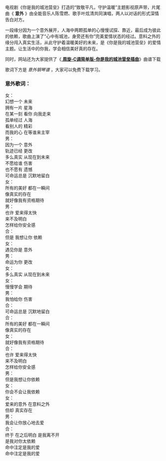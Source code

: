 

电视剧《你是我的城池营垒》打造的“致敬平凡，守护温暖”主题影视原声带，片尾曲《 **意外**
》由全能音乐人陈雪燃、歌手叶炫清共同演唱，两人以对话的形式深情告白对方。

一段缘分因为一个意外展开，人海中两颗孤单的心慢慢试探、靠近，最后成为彼此的依赖，歌曲上演了“心中有城池，身旁还有你”完美爱情状态的经过。意料之外的缘分闯入真实生活，从此守护着温暖美好的未来，是《你是我的城池营垒》的爱情主题。让生活中的你我，学会相信美好真的存在。

同时，网站还为大家提供了《[ **周旋-C调简单版-你是我的城池营垒插曲**](Music-13220-周旋-C调简单版-你是我的城池营垒插曲.html
"周旋-C调简单版-你是我的城池营垒插曲")》曲谱下载

歌词下方是 _意外钢琴谱_ ，大家可以免费下载学习。

### 意外歌词：

女：  
幻想一个 未来  
拥有一片 星海  
在某一刻 看你 向我走来  
孤单经过 人海  
看别人的 精彩  
而我的心 在等谁来主宰  
男：  
因为一个 意外  
轨迹已经 更改  
多么真实 从现在到未来  
不愿给谁 伤害  
也不愿有 遗憾  
可命运总是 沉默地留白  
女：  
所有的美好 都在一瞬间  
像真实的存在  
就好像我有资格期待  
男：  
也许 爱来得太快  
来不及明白  
怎样给你安全感  
合：  
但是 我想让你 依赖  
女：  
遇见你是 意外  
男：  
命运为你 更改  
女：  
多么真实 从现在到未来  
女：  
慢慢学会 期待  
男：  
我怕给你 伤害  
合：  
可命运总是 沉默地留白  
合：  
所有的美好 都在一瞬间  
像真实的存在  
女：  
就好像我有资格期待  
合：  
也许 爱来得太快  
来不及明白  
怎样给你安全感  
男：  
但是我想让你依赖  
女：  
你会不会让我依赖  
女：  
爱来的意外 在意料之外  
但却 真实存在  
男：  
我会让你放心地去爱  
合：  
终于 在之后明白 是我离不开  
是我对你太依赖  
命中注定是我的爱  
命中注定是我的爱

